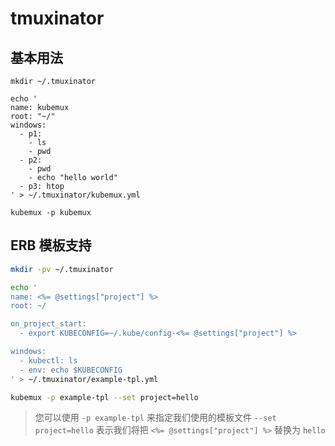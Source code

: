 # tmuxinator


<script src="https://asciinema.org/a/6kYCveJwVr4Sggj8QhqlsCKLm.js" id="asciicast-658053" async="true"></script>

## 基本用法

```
mkdir ~/.tmuxinator

echo '
name: kubemux
root: "~/"
windows:
  - p1:
    - ls
    - pwd
  - p2:
    - pwd
    - echo "hello world"
  - p3: htop
' > ~/.tmuxinator/kubemux.yml

kubemux -p kubemux
```

## ERB 模板支持

```bash
mkdir -pv ~/.tmuxinator

echo '
name: <%= @settings["project"] %>
root: ~/

on_project_start:
  - export KUBECONFIG=~/.kube/config-<%= @settings["project"] %>

windows:
  - kubectl: ls
  - env: echo $KUBECONFIG
' > ~/.tmuxinator/example-tpl.yml

kubemux -p example-tpl --set project=hello
```

> 您可以使用 `-p example-tpl` 来指定我们使用的模板文件
> `--set project=hello` 表示我们将把 `<%= @settings["project"] %>` 替换为 `hello
`
